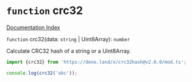 # `function` crc32

[Documentation Index](../README.md)

`function` crc32(data: `string` | Uint8Array): `number`

Calculate CRC32 hash of a string or a Uint8Array.

```ts
import {crc32} from 'https://deno.land/x/crc32hash@v2.0.0/mod.ts';

console.log(crc32('abc'));
```

